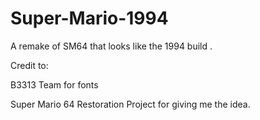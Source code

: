 # Super-Mario-1994
A remake of SM64 that looks like the 1994 build  .

Credit to:

B3313 Team for fonts

Super Mario 64 Restoration Project for giving me the idea.

